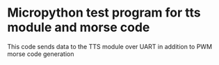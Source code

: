 # Micropython test program for tts module and morse code
This code sends data to the TTS module over UART in addition to PWM morse code generation